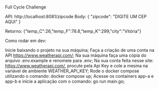 Full Cycle Challenge

API: http://localhost:8081/zipcode
Body: { "zipcode": "DIGITE UM CEP AQUI" }

Retorno: {"temp_C":26,"temp_F":78.8,"temp_K":299,"city":"Vitória"}

Como rodar em dev:

Inicie baixando o projeto na sua máquina;
Faça a criação de uma conta na API https://www.weatherapi.com/;
Na sua máquina faça uma cópia do arquivo .env.example e renomeie para .env;
Na sua conta feita nesse site: https://www.weatherapi.com/, procute pela Api Key e cole a mesma na variável de ambiente WEATHER_API_KEY;
Rode o docker compose utilizando o comando: docker compose up;
Acesse os containers app-a e app-b e inicie a aplicação com o comando: go run main.go;
